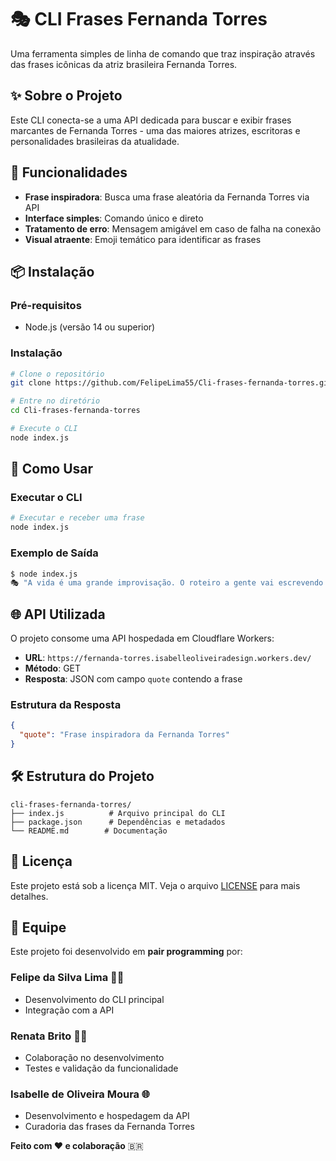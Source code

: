 # 🎭 CLI Frases Fernanda Torres

Uma ferramenta simples de linha de comando que traz inspiração através das frases icônicas da atriz brasileira Fernanda Torres.

## ✨ Sobre o Projeto

Este CLI conecta-se a uma API dedicada para buscar e exibir frases marcantes de Fernanda Torres - uma das maiores atrizes, escritoras e personalidades brasileiras da atualidade.

## 🚀 Funcionalidades

- **Frase inspiradora**: Busca uma frase aleatória da Fernanda Torres via API
- **Interface simples**: Comando único e direto
- **Tratamento de erro**: Mensagem amigável em caso de falha na conexão
- **Visual atraente**: Emoji temático para identificar as frases

## 📦 Instalação

### Pré-requisitos
- Node.js (versão 14 ou superior)

### Instalação
```bash
# Clone o repositório
git clone https://github.com/FelipeLima55/Cli-frases-fernanda-torres.git

# Entre no diretório
cd Cli-frases-fernanda-torres

# Execute o CLI
node index.js
```

## 🎯 Como Usar

### Executar o CLI
```bash
# Executar e receber uma frase
node index.js
```

### Exemplo de Saída
```bash
$ node index.js
🎭 "A vida é uma grande improvisação. O roteiro a gente vai escrevendo no caminho."
```

## 🌐 API Utilizada

O projeto consome uma API hospedada em Cloudflare Workers:
- **URL**: `https://fernanda-torres.isabelleoliveiradesign.workers.dev/`
- **Método**: GET
- **Resposta**: JSON com campo `quote` contendo a frase

### Estrutura da Resposta
```json
{
  "quote": "Frase inspiradora da Fernanda Torres"
}
```

## 🛠️ Estrutura do Projeto

```
cli-frases-fernanda-torres/
├── index.js          # Arquivo principal do CLI
├── package.json      # Dependências e metadados
└── README.md        # Documentação
```

## 📄 Licença

Este projeto está sob a licença MIT. Veja o arquivo [LICENSE](LICENSE) para mais detalhes.

## 👥 Equipe

Este projeto foi desenvolvido em **pair programming** por:

### **Felipe da Silva Lima** 👨‍💻
- Desenvolvimento do CLI principal
- Integração com a API

### **Renata Brito** 👩‍💻  
- Colaboração no desenvolvimento
- Testes e validação da funcionalidade

### **Isabelle de Oliveira Moura** 🌐
- Desenvolvimento e hospedagem da API
- Curadoria das frases da Fernanda Torres

**Feito com ❤️ e colaboração** 🇧🇷
